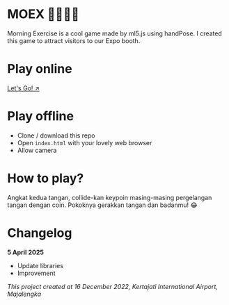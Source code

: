 # MOEX 🕺🏻💃🏻
Morning Exercise is a cool game made by ml5.js using handPose. I created this game to attract visitors to our Expo booth.

# Play online
[Let's Go! ↗️](https://moex.zulhilmi.id)

# Play offline
- Clone / download this repo
- Open `index.html` with your lovely web browser
- Allow camera

# How to play?

Angkat kedua tangan, collide-kan keypoin masing-masing pergelangan tangan dengan coin. Pokoknya gerakkan tangan dan badanmu! 😂

# Changelog
**5 April 2025**
- Update libraries
- Improvement

_This project created at 16 December 2022, Kertajati International Airport, Majalengka_
